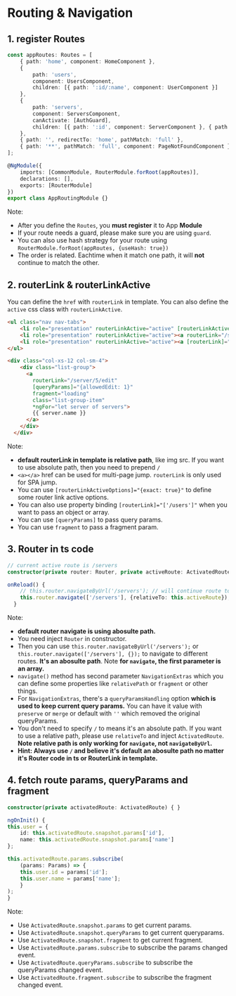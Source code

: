 # Routing & Navigation

## 1. register Routes

```ts
const appRoutes: Routes = [
    { path: 'home', component: HomeComponent },
    {
        path: 'users',
        component: UsersComponent,
        children: [{ path: ':id/:name', component: UserComponent }]
    },
    {
        path: 'servers',
        component: ServersComponent,
        canActivate: [AuthGuard],
        children: [{ path: ':id', component: ServerComponent }, { path: ':id/edit', component: EditServerComponent }]
    },
    { path: '', redirectTo: 'home', pathMatch: 'full' },
    { path: '**', pathMatch: 'full', component: PageNotFoundComponent }
];

@NgModule({
    imports: [CommonModule, RouterModule.forRoot(appRoutes)],
    declarations: [],
    exports: [RouterModule]
})
export class AppRoutingModule {}
```

Note:

-   After you define the `Routes`, you **must register** it to App **Module**
-   If your route needs a guard, please make sure you are using `guard`.
-   You can also use hash strategy for your route using `RouterModule.forRoot(appRoutes, {useHash: true})`
-   The order is related. Eachtime when it match one path, it will **not** continue to match the other.

## 2. routerLink & routerLinkActive

You can define the `href` with `routerLink` in template. You can also define the `active` css class with `routerLinkActive`.

```html
<ul class="nav nav-tabs">
    <li role="presentation" routerLinkActive="active" [routerLinkActiveOptions]="{exact: true}"><a routerLink="/" >Home</a></li>
    <li role="presentation" routerLinkActive="active"><a routerLink="/servers">Servers</a></li>
    <li role="presentation" routerLinkActive="active"><a [routerLink]="['/users']">Users</a></li>
</ul>

<div class="col-xs-12 col-sm-4">
    <div class="list-group">
      <a
        routerLink="/server/5/edit"
        [queryParams]="{allowedEdit: 1}"
        fragment="loading"
        class="list-group-item"
        *ngFor="let server of servers">
        {{ server.name }}
      </a>
    </div>
  </div>
```

Note:

-   **default routerLink in template is relative path**, like img src. If you want to use absolute path, then you need to prepend `/`
-   `<a></a>` href can be used for multi-page jump. `routerLink` is only used for SPA jump.
-   You can use `[routerLinkActiveOptions]="{exact: true}"` to define some router link active options.
-   You can also use property binding `[routerLink]="['/users']"` when you want to pass an object or array.
-   You can use `[queryParams]` to pass query params.
-   You can use `fragment` to pass a fragment param.

## 3. Router in ts code

```ts
// current active route is /servers
constructor(private router: Router, private activeRoute: ActivatedRoute) { }

onReload() {
    // this.router.navigateByUrl('/servers'); // will continue route to '/servers', {NavigationExtra} won't work for this method
    this.router.navigate(['/servers'], {relativeTo: this.activeRoute}); // will route to '/servers/servers'
  }
```

Note:

-   **default router navigate is using abosulte path.**
-   You need inject `Router` in constructor.
-   Then you can use `this.router.navigateByUrl('/servers');` or `this.router.navigate(['/servers'], {});` to navigate to different routes. **It's an abosulte path**. Note **for `navigate`, the first parameter is an array.**
-   `navigate()` method has second parameter `NavigationExtras` which you can define some properties like `relativePath` or `fragment` or other things.
-   For `NavigationExtras`, there's a `queryParamsHandling` option **which is used to keep current query params.** You can have it value with `preserve` or `merge` or default with `''` which removed the original queryParams.
-   You don't need to specify `/` to means it's an absolute path. If you want to use a relative path, please use `relativeTo` and inject `ActivatedRoute`. **Note relative path is only working for `navigate`, not `navigateByUrl`.**
-   **Hint: Always use `/` and believe it's default an abosulte path no matter it's Router code in ts or RouterLink in template.**

## 4. fetch route params, queryParams and fragment

```ts
constructor(private activatedRoute: ActivatedRoute) { }

ngOnInit() {
this.user = {
    id: this.activatedRoute.snapshot.params['id'],
    name: this.activatedRoute.snapshot.params['name']
};

this.activatedRoute.params.subscribe(
    (params: Params) => {
    this.user.id = params['id'];
    this.user.name = params['name'];
    }
);
}
```

Note:

-   Use `ActivatedRoute.snapshot.params` to get current params.
-   Use `ActivatedRoute.snapshot.queryParams` to get current queryparams.
-   Use `ActivatedRoute.snapshot.fragment` to get current fragment.
-   Use `ActivatedRoute.params.subscribe` to subscribe the params changed event.
-   Use `ActivatedRoute.queryParams.subscribe` to subscribe the queryParams changed event.
-   Use `ActivatedRoute.fragment.subscribe` to subscribe the fragment changed event.
